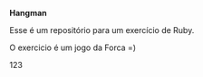 **Hangman**

Esse é um repositório para um exercício de Ruby.

O exercicio é um jogo da Forca =)

123
